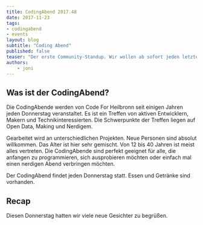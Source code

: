 ```yaml
---
title: CodingAbend 2017.48
date: 2017-11-23
tags: 
- codingabend
- events
layout: blog
subtitle: "Coding Abend"
published: false
teaser: "Der erste Community-Standup. Wir wollen ab sofort jeden letzten Donnerstag einen kleinen Status für die Projekte abfragen." 
authors: 
    - joni
---
```


## Was ist der CodingAbend?

Die CodingAbende werden von Code For Heilbronn seit einigen Jahren jeden Donnerstag veranstaltet. Es ist ein Treffen von aktiven Entwicklern, Makern und
Technikinteressierten. Die Schwerpunkte der Treffen liegen auf Open Data, Making und Nerdigem.

Gearbeitet wird an unterschiedlichen Projekten. Neue Personen sind absolut willkommen. Das Alter ist hier sehr gemischt. Von 12 bis 40 Jahren ist meist alles vertreten. Die CodingAbende sind perfekt geeignet für alle, die anfangen zu programmieren, sich ausprobieren möchten oder einfach mal einen nerdigen Abend verbringen möchten.

Der CodingAbend findet jeden Donnerstag statt. Essen und Getränke sind vorhanden.

## Recap

Diesen Donnerstag hatten wir viele neue Gesichter zu begrüßen. 